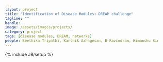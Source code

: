 ```yaml
---
layout: project
title: "Identification of Disease Modules: DREAM challenge"
tagline: ""
handle: 
image: /assets/images/projects/
category: project
tags: [disease modules, DREAM, networks]
people: Beethika Tripathi, Karthik Azhagesan, B Ravindran, Himanshu Sinha & Karthik Raman
---
```

{% include JB/setup %}
